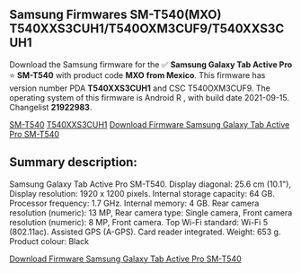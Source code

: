<h2>Samsung Firmwares SM-T540(MXO) T540XXS3CUH1/T540OXM3CUF9/T540XXS3CUH1</h2>
Download the Samsung firmware for the ✅ <strong>Samsung Galaxy Tab Active Pro </strong> ⭐ <strong>SM-T540</strong> with product code <strong>MXO</strong> <strong> from Mexico</strong>. This firmware has version number PDA <strong>T540XXS3CUH1</strong> and CSC T540OXM3CUF9. The operating system of this firmware is Android R , with build date 2021-09-15. Changelist <strong>21922983</strong>.


[SM-T540](https://samfirm.shop/samsung/model/SM-T540)
[T540XXS3CUH1](https://samfirm.shop/samsung/pda/T540XXS3CUH1)
[Download Firmware Samsung Galaxy Tab Active Pro SM-T540](https://samfirm.shop/samsung/firmware/456846)
<h2>Summary description:</h2>
<p>Samsung Galaxy Tab Active Pro SM-T540. Display diagonal: 25.6 cm (10.1"), Display resolution: 1920 x 1200 pixels. Internal storage capacity: 64 GB. Processor frequency: 1.7 GHz. Internal memory: 4 GB. Rear camera resolution (numeric): 13 MP, Rear camera type: Single camera, Front camera resolution (numeric): 8 MP, Front camera. Top Wi-Fi standard: Wi-Fi 5 (802.11ac). Assisted GPS (A-GPS). Card reader integrated. Weight: 653 g. Product colour: Black</p>


[Download Firmware Samsung Galaxy Tab Active Pro SM-T540](https://samfirm.shop/samsung/firmware/456846)
